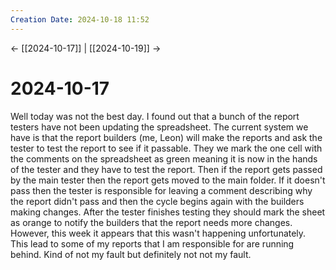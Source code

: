 ```yaml
---
Creation Date: 2024-10-18 11:52
---
```


<- [[2024-10-17]] | [[2024-10-19]]  ->

# 2024-10-17
Well today was not the best day. I found out that a bunch of the report testers have not been updating the spreadsheet. The current system we have is that the report builders (me, Leon) will make the reports and ask the tester to test the report to see if it passable. They we mark the one cell with the comments on the spreadsheet as green meaning it is now in the hands of the tester and they have to test the report. Then if the report gets passed by the main tester then the report gets moved to the main folder. If it doesn't pass then the tester is responsible for leaving a comment describing why the report didn't pass and then the cycle begins again with the builders making changes. After the tester finishes testing they should mark the sheet as orange to notify the builders that the report needs more changes. However, this week it appears that this wasn't happening unfortunately. This lead to some of my reports that I am responsible for are running behind. Kind of not my fault but definitely not not my fault. 